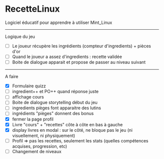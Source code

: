 # RecetteLinux
Logiciel éducatif pour apprendre à utiliser Mint_Linux

---------------
Logique du jeu 
- [ ] Le joueur récupère les ingrédients (compteur d'ingredients) + pièces d'or
- [ ] Quand le joueur a assez d'ingredients : recette validée
- [ ] Boite de dialogue apparait et propose de passer au niveau suivant

--------------
A faire
- [X] Formulaire quizz
- [ ] ingredient++ et PO++ quand réponse juste
- [ ] affichage cours
- [ ] Boite de dialogue storytelling début du jeu
- [ ] ingredients pièges font apparaitre des lutins
- [ ] ingrédients "pièges" donnent des bonus
- [X] fermer la page profil
- [X] Livre "cours" + "recettes" côte à côte en bas à gauche
- [X] display livres en modal : sur le côté, ne bloque pas le jeu (ni visuellement, ni physiquement)
- [ ] Profil => pas les recettes, seulement les stats (quelles compétences acquises, progression, etc)
- [ ] Changement de niveaux